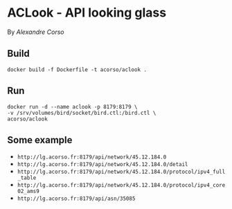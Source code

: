 # ACLook - API looking glass

By _Alexandre Corso_

## Build

```
docker build -f Dockerfile -t acorso/aclook .
```

## Run
```
docker run -d --name aclook -p 8179:8179 \
-v /srv/volumes/bird/socket/bird.ctl:/bird.ctl \
acorso/aclook
```

## Some example

- `http://lg.acorso.fr:8179/api/network/45.12.184.0`
- `http://lg.acorso.fr:8179/api/network/45.12.184.0/detail`
- `http://lg.acorso.fr:8179/api/network/45.12.184.0/protocol/ipv4_full_table`
- `http://lg.acorso.fr:8179/api/network/45.12.184.0/protocol/ipv4_core02_ams9`
- `http://lg.acorso.fr:8179/api/asn/35085`